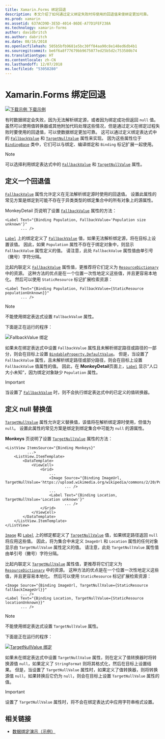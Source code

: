 ```yaml
---
title: Xamarin.Forms 绑定回退
description: 本文介绍了如何通过定义绑定失败时将使用的回退值来使绑定更加可靠。
ms.prod: xamarin
ms.assetid: 637ACD9D-3E5D-4014-86DE-A77D1FEF238A
ms.technology: xamarin-forms
author: davidbritch
ms.author: dabritch
ms.date: 08/16/2018
ms.openlocfilehash: 505b5bfb9681e5bc30ff84aa90c8e148ed6db4b1
ms.sourcegitcommit: be6f6a8f77679bb9675077ed25b5d2c753580b74
ms.translationtype: HT
ms.contentlocale: zh-CN
ms.lasthandoff: 12/07/2018
ms.locfileid: "53058280"
---
```

# <a name="xamarinforms-binding-fallbacks"></a>Xamarin.Forms 绑定回退

[![下载示例](~/media/shared/download.png) 下载示例](https://developer.xamarin.com/samples/xamarin-forms/DataBindingDemos/)

有时数据绑定会失败，因为无法解析绑定源，或者因为绑定成功但返回 `null` 值。 虽然可以使用值转换器或其他附加代码处理这些情况，但是通过定义在绑定过程失败时要使用的回退值，可以使数据绑定更加可靠。 这可以通过定义绑定表达式中的 [`FallbackValue`](xref:Xamarin.Forms.BindingBase.FallbackValue) 和 [`TargetNullValue`](xref:Xamarin.Forms.BindingBase.TargetNullValue) 属性来实现。 因为这些属性位于 [`BindingBase`](xref:Xamarin.Forms.BindingBase) 类中，它们可以与绑定、编译绑定和 `Binding` 标记扩展一起使用。

> [!NOTE]
> 可以选择利用绑定表达式中的 [`FallbackValue`](xref:Xamarin.Forms.BindingBase.FallbackValue) 和 [`TargetNullValue`](xref:Xamarin.Forms.BindingBase.TargetNullValue) 属性。

## <a name="defining-a-fallback-value"></a>定义一个回退值

[`FallbackValue`](xref:Xamarin.Forms.BindingBase.FallbackValue) 属性允许定义在无法解析绑定源时使用的回退值。 设置此属性的常见方案是绑定到可能不存在于异类类型的绑定集合中的所有对象上的源属性。

MonkeyDetail 页说明了设置 [`FallbackValue`](xref:Xamarin.Forms.BindingBase.FallbackValue) 属性的方法：

```xaml
<Label Text="{Binding Population, FallbackValue='Population size unknown'}"
       ... />   
```

[`Label`](xref:Xamarin.Forms.Label) 上的绑定定义了 [`FallbackValue`](xref:Xamarin.Forms.BindingBase.FallbackValue) 值，如果无法解析绑定源，将在目标上设置该值。 因此，如果 `Population` 属性不存在于绑定对象中，则显示 `FallbackValue` 属性定义的值。 请注意，此处 `FallbackValue` 属性值由单引号（撇号）字符分隔。

比起内联定义 [`FallbackValue`](xref:Xamarin.Forms.BindingBase.FallbackValue) 属性值，更推荐将它们定义为 [`ResourceDictionary`](xref:Xamarin.Forms.ResourceDictionary) 中的资源。 这种方法的优点是在一个位置一次性地定义这些值，并且更容易本地化。 然后可以使用 `StaticResource` 标记扩展检索资源：

```xaml
<Label Text="{Binding Population, FallbackValue={StaticResource populationUnknown}}"
       ... />  
```

> [!NOTE]
> 不能使用绑定表达式设置 `FallbackValue` 属性。

下面是正在运行的程序：

![FallbackValue 绑定](binding-fallbacks-images/bindingunavailable-detail-cropped.png "FallbackValue Binding")

如果未在绑定表达式中设置 `FallbackValue` 属性且未解析绑定路径或路径的一部分，则会在目标上设置 [`BindableProperty.DefaultValue`](xref:Xamarin.Forms.BindableProperty.DefaultValue)。 但是，当设置了 `FallbackValue` 属性，且未解析绑定路径或部分路径，则会在目标上设置 `FallbackValue` 值属性的值。 因此，在 **MonkeyDetail**页面上，[`Label`](xref:Xamarin.Forms.Label) 显示“人口大小未知”，因为绑定对象缺少 `Population` 属性。

> [!IMPORTANT]
> 当设置了 [`FallbackValue`](xref:Xamarin.Forms.BindingBase.FallbackValue) 时，则不会执行绑定表达式中的已定义的值转换器。

## <a name="defining-a-null-replacement-value"></a>定义 null 替换值

[`TargetNullValue`](xref:Xamarin.Forms.BindingBase.TargetNullValue) 属性允许定义替换值，该值将在解析绑定源时使用，但值为 `null`。 设置此属性的常见方案是绑定到绑定集合中可能为 `null` 的源属性。

**Monkeys** 页说明了设置 [`TargetNullValue`](xref:Xamarin.Forms.BindingBase.TargetNullValue) 属性的方法：

```xaml
<ListView ItemsSource="{Binding Monkeys}"
          ...>
    <ListView.ItemTemplate>
        <DataTemplate>
            <ViewCell>
                <Grid>
                    ...
                    <Image Source="{Binding ImageUrl, TargetNullValue='https://upload.wikimedia.org/wikipedia/commons/2/20/Point_d_interrogation.jpg'}"
                           ... />
                    ...
                    <Label Text="{Binding Location, TargetNullValue='Location unknown'}"
                           ... />
                </Grid>
            </ViewCell>
        </DataTemplate>
    </ListView.ItemTemplate>
</ListView>
```

[`Image`](xref:Xamarin.Forms.Image) 和 [`Label`](xref:Xamarin.Forms.Label) 上的绑定都定义了 [`TargetNullValue`](xref:Xamarin.Forms.BindingBase.TargetNullValue) 值，如果绑定路径返回 `null` 将应用这些值。 因此，将为集合中未定义 `ImageUrl` 和 `Location` 属性的任何对象显示由 `TargetNullValue` 属性定义的值。 请注意，此处 `TargetNullValue` 属性值由单引号（撇号）字符分隔。

比起内联定义 [`TargetNullValue`](xref:Xamarin.Forms.BindingBase.TargetNullValue) 属性值，更推荐将它们定义为 [`ResourceDictionary`](xref:Xamarin.Forms.ResourceDictionary) 中的资源。 这种方法的优点是在一个位置一次性地定义这些值，并且更容易本地化。 然后可以使用 `StaticResource` 标记扩展检索资源：

```xaml
<Image Source="{Binding ImageUrl, TargetNullValue={StaticResource fallbackImageUrl}}"
       ... />
<Label Text="{Binding Location, TargetNullValue={StaticResource locationUnknown}}"
       ... />
```

> [!NOTE]
> 不能使用绑定表达式设置 `TargetNullValue` 属性。

下面是正在运行的程序：

[![TargetNullValue 绑定](binding-fallbacks-images/bindingunavailable-small.png "TargetNullValue Binding")](binding-fallbacks-images/bindingunavailable-large.png#lightbox "TargetNullValue Binding")

如果未在绑定表达式中设置 `TargetNullValue` 属性，则在定义了值转换器时将转换源值 `null`，如果定义了 `StringFormat` 则将其格式化，然后在目标上设置结果。 但是，当设置了 `TargetNullValue` 属性时，如果定义了值转换器，则将转换源值 `null`，如果转换后它仍为 `null`，则会在目标上设置 `TargetNullValue` 属性的值。

> [!IMPORTANT]
> 设置了 `TargetNullValue` 属性时，将不会在绑定表达式中应用字符串格式设置。

## <a name="related-links"></a>相关链接

- [数据绑定演示（示例）](https://developer.xamarin.com/samples/xamarin-forms/DataBindingDemos/)
